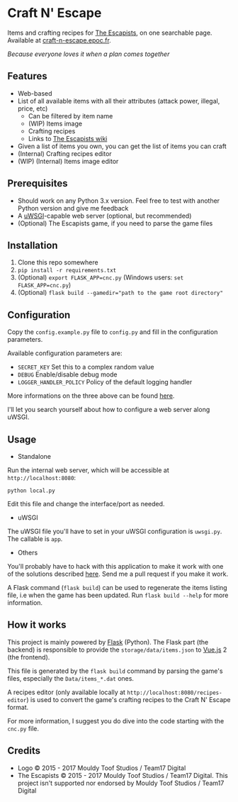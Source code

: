 # Craft N' Escape

Items and crafting recipes for [The Escapists](http://escapistgame.com/), on one searchable page. Available at [craft-n-escape.epoc.fr](https://craft-n-escape.epoc.fr/).

_Because everyone loves it when a plan comes together_

## Features

  - Web-based
  - List of all available items with all their attributes (attack power, illegal, price, etc)
    - Can be filtered by item name
    - (WIP) Items image
    - Crafting recipes
    - Links to [The Escapists wiki](http://theescapists.gamepedia.com/)
  - Given a list of items you own, you can get the list of items you can craft
  - (Internal) Crafting recipes editor
  - (WIP) (Internal) Items image editor

## Prerequisites

  - Should work on any Python 3.x version. Feel free to test with another Python version and give me feedback
  - A [uWSGI](https://uwsgi-docs.readthedocs.io/en/latest/)-capable web server (optional, but recommended)
  - (Optional) The Escapists game, if you need to parse the game files

## Installation

  1. Clone this repo somewhere
  2. `pip install -r requirements.txt`
  3. (Optional) `export FLASK_APP=cnc.py` (Windows users: `set FLASK_APP=cnc.py`)
  4. (Optional) `flask build --gamedir="path to the game root directory"`

## Configuration

Copy the `config.example.py` file to `config.py` and fill in the configuration parameters.

Available configuration parameters are:

  - `SECRET_KEY` Set this to a complex random value
  - `DEBUG` Enable/disable debug mode
  - `LOGGER_HANDLER_POLICY` Policy of the default logging handler

More informations on the three above can be found [here](http://flask.pocoo.org/docs/0.12/config/#builtin-configuration-values).

I'll let you search yourself about how to configure a web server along uWSGI.

## Usage

  - Standalone

Run the internal web server, which will be accessible at `http://localhost:8080`:

```
python local.py
```

Edit this file and change the interface/port as needed.

  - uWSGI

The uWSGI file you'll have to set in your uWSGI configuration is `uwsgi.py`. The callable is `app`.

  - Others

You'll probably have to hack with this application to make it work with one of the solutions described
[here](http://flask.pocoo.org/docs/0.12/deploying/). Send me a pull request if you make it work.

A Flask command (`flask build`) can be used to regenerate the items listing file, i.e when the game has been
updated. Run `flask build --help` for more information.

## How it works

This project is mainly powered by [Flask](http://flask.pocoo.org/) (Python). The Flask part (the backend)
is responsible to provide the `storage/data/items.json` to [Vue.js](http://vuejs.org/) 2 (the frontend).

This file is generated by the `flask build` command by parsing the game's files, especially the
`Data/items_*.dat` ones.

A recipes editor (only available locally at `http://localhost:8080/recipes-editor`) is used to convert the game's crafting
recipes to the Craft N' Escape format.

For more information, I suggest you do dive into the code starting with the `cnc.py` file.

## Credits

  - Logo © 2015 - 2017 Mouldy Toof Studios / Team17 Digital
  - The Escapists © 2015 - 2017 Mouldy Toof Studios / Team17 Digital. This project isn't supported nor endorsed by Mouldy Toof Studios / Team17 Digital